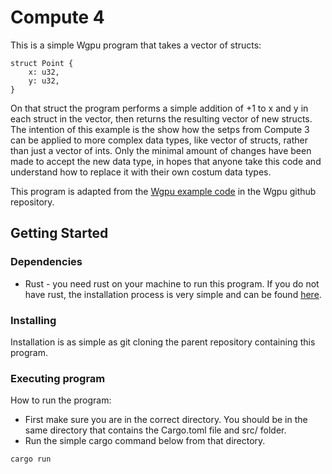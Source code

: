 # Compute 4

This is a simple Wgpu program that takes a vector of structs:
```
struct Point {
    x: u32,
    y: u32,
}
```

On that struct the program performs a simple addition of +1 to x and y in each struct in the vector, then returns the resulting vector of new structs. The intention of this example is the show how the setps from Compute 3 can be applied to more complex data types, like vector of structs, rather than just a vector of ints. Only the minimal amount of changes have been made to accept the new data type, in hopes that anyone take this code and understand how to replace it with their own costum data types.

This program is adapted from the [Wgpu example code](https://github.com/gfx-rs/wgpu/blob/trunk/examples/src/hello_compute) in the Wgpu github repository. 


## Getting Started

### Dependencies

* Rust - you need rust on your machine to run this program. If you do not have rust, the installation process is very simple and can be found [here](https://www.rust-lang.org/tools/install).

### Installing

Installation is as simple as git cloning the parent repository containing this program.

### Executing program

How to run the program:

* First make sure you are in the correct directory. You should be in the same directory that contains the Cargo.toml file and src/ folder.
* Run the simple cargo command below from that directory.
```
cargo run
```
